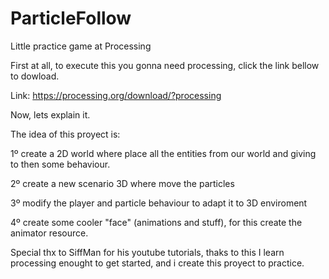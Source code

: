 # ParticleFollow
Little practice game at Processing

First at all, to execute this you gonna need processing, click the link bellow to dowload.

Link: https://processing.org/download/?processing


Now, lets explain it.

The idea of this proyect is:

  1º create a 2D world where place all the entities from our world and giving to then some behaviour.
  
  2º create a new scenario 3D where move the particles
  
  3º modify the player and particle behaviour to adapt it to 3D enviroment
  
  4º create some cooler "face" (animations and stuff), for this create the animator resource.
  
  
  Special thx to SiffMan for his youtube tutorials, thaks to this I learn processing enought to get started, and i create this proyect to practice.
